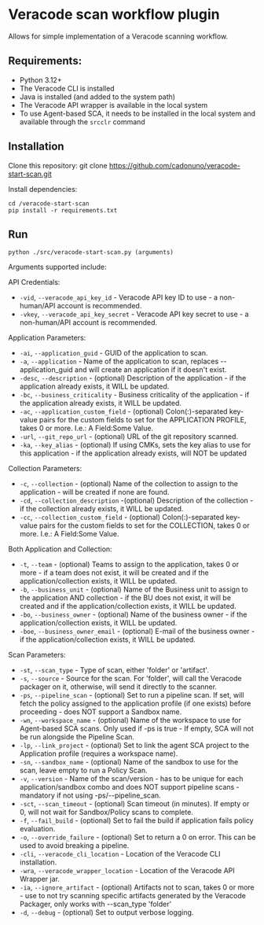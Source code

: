# Veracode scan workflow plugin
Allows for simple implementation of a Veracode scanning workflow.

## Requirements:
- Python 3.12+
- The Veracode CLI is installed
- Java is installed (and added to the system path)
- The Veracode API wrapper is available in the local system
- To use Agent-based SCA, it needs to be installed in the local system and available through the `srcclr` command

## Installation
Clone this repository:
    git clone https://github.com/cadonuno/veracode-start-scan.git

Install dependencies:

    cd /veracode-start-scan
    pip install -r requirements.txt

## Run
    python ./src/veracode-start-scan.py (arguments)

Arguments supported include:

API Credentials:
- `-vid`, `--veracode_api_key_id` - Veracode API key ID to use - a non-human/API account is recommended.
- `-vkey`, `--veracode_api_key_secret` - Veracode API key secret to use - a non-human/API account is recommended.

Application Parameters:
- `-ai`, `--application_guid` - GUID of the application to scan.
- `-a`, `--application` - Name of the application to scan, replaces --application_guid and will create an application if it doesn't exist.
- `-desc`, `--description` - (optional) Description of the application - if the application already exists, it WILL be updated.
- `-bc`, `--business_criticality` - Business criticality of the application - if the application already exists, it WILL be updated.
- `-ac`, `--application_custom_field` - (optional) Colon(:)-separated key-value pairs for the custom fields to set for the APPLICATION PROFILE, takes 0 or more. I.e.: A Field:Some Value.
- `-url`, `--git_repo_url` - (optional) URL of the git repository scanned.
- `-ka`, `--key_alias` - (optional) If using CMKs, sets the key alias to use for this application - if the application already exists, will NOT be updated

Collection Parameters:
- `-c`, `--collection` - (optional) Name of the collection to assign to the application - will be created if none are found.
- `-cd`, `--collection_description` -(optional) Description of the collection - if the collection already exists, it WILL be updated.
- `-cc`, `--collection_custom_field` - (optional) Colon(:)-separated key-value pairs for the custom fields to set for the COLLECTION, takes 0 or more. I.e.: A Field:Some Value.

Both Application and Collection:
- `-t`, `--team` - (optional) Teams to assign to the application, takes 0 or more - if a team does not exist, it will be created and if the application/collection exists, it WILL be updated.
- `-b`, `--business_unit` - (optional) Name of the Business unit to assign to the application AND collection - if the BU does not exist, it will be created and if the application/collection exists, it WILL be updated.
- `-bo`, `--business_owner` - (optional) Name of the business owner - if the application/collection exists, it WILL be updated.
- `-boe`, `--business_owner_email` - (optional) E-mail of the business owner - if the application/collection exists, it WILL be updated.

Scan Parameters:
- `-st`, `--scan_type` - Type of scan, either 'folder' or 'artifact'.
- `-s`, `--source` - Source for the scan. For 'folder', will call the Veracode packager on it, otherwise, will send it directly to the scanner.
- `-ps`, `--pipeline_scan` - (optional) Set to run a pipeline scan. If set, will fetch the policy assigned to the application profile (if one exists) before proceeding - does NOT support a Sandbox name.
- `-wn`, `--workspace_name` - (optional) Name of the workspace to use for Agent-based SCA scans. Only used if -ps is true - If empty, SCA will not be run alongside the Pipeline Scan.
- `-lp`, `--link_project` - (optional) Set to link the agent SCA project to the Application profile (requires a workspace name).
- `-sn`, `--sandbox_name` - (optional) Name of the sandbox to use for the scan, leave empty to run a Policy Scan.
- `-v`, `--version` - Name of the scan/version - has to be unique for each application/sandbox combo and does NOT support pipeline scans - mandatory if not using -ps/--pipeline_scan.
- `-sct`, `--scan_timeout` - (optional) Scan timeout (in minutes). If empty or 0, will not wait for Sandbox/Policy scans to complete.
- `-f`, `--fail_build` - (optional) Set to fail the build if application fails policy evaluation.
- `-o`, `--override_failure` - (optional) Set to return a 0 on error. This can be used to avoid breaking a pipeline.
- `-cli`, `--veracode_cli_location` - Location of the Veracode CLI installation.
- `-wra`, `--veracode_wrapper_location` - Location of the Veracode API Wrapper jar.
- `-ia`, `--ignore_artifact` - (optional) Artifacts not to scan, takes 0 or more - use to not try scanning specific artifacts generated by the Veracode Packager, only works with --scan_type 'folder'
- `-d`, `--debug` - (optional) Set to output verbose logging.